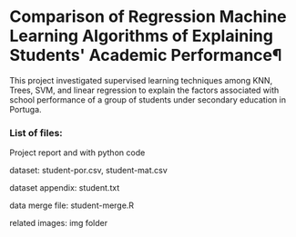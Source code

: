 # Comparison of Regression Machine Learning Algorithms of Explaining Students' Academic Performance¶
This project investigated supervised learning techniques among KNN, Trees, SVM, and linear regression to explain the factors associated with school performance of a group of students under secondary education in Portuga. 

### List of files: 
 Project report and with python code
 
 dataset: student-por.csv, student-mat.csv
 
 dataset appendix: student.txt 
 
 data merge file: student-merge.R
 
 related images: img folder
